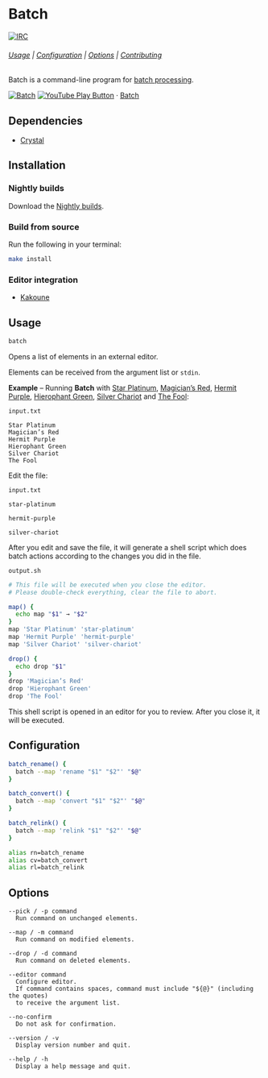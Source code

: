 # Batch

[![IRC](https://img.shields.io/badge/IRC-%23batch-blue)](https://webchat.freenode.net/#batch)

###### [Usage](#usage) | [Configuration](#configuration) | [Options](#options) | [Contributing](CONTRIBUTING)

<img src="https://github.com/FortAwesome/Font-Awesome/raw/master/svgs/solid/robot.svg" height="16" align="right">

Batch is a command-line program for [batch processing].

[![Batch](https://img.youtube.com/vi_webp/QN4mrZXYHPo/maxresdefault.webp)](https://youtube.com/playlist?list=PLdr-HcjEDx_lm0zBEKMkTtA2bWJFXkjnS "YouTube – Batch")
[![YouTube Play Button](https://www.iconfinder.com/icons/317714/download/png/16)](https://youtube.com/playlist?list=PLdr-HcjEDx_lm0zBEKMkTtA2bWJFXkjnS) · [Batch](https://youtube.com/playlist?list=PLdr-HcjEDx_lm0zBEKMkTtA2bWJFXkjnS)

## Dependencies

- [Crystal]

## Installation

### Nightly builds

Download the [Nightly builds].

[Nightly builds]: https://github.com/alexherbo2/batch/releases/nightly

### Build from source

Run the following in your terminal:

``` sh
make install
```

### Editor integration

- [Kakoune][batch.kak]

[batch.kak]: https://github.com/alexherbo2/batch.kak

## Usage

``` sh
batch
```

Opens a list of elements in an external editor.

Elements can be received from the argument list or `stdin`.

**Example** – Running **Batch** with [Star Platinum], [Magician’s Red], [Hermit Purple], [Hierophant Green], [Silver Chariot] and [The Fool]:

`input.txt`

```
Star Platinum
Magician’s Red
Hermit Purple
Hierophant Green
Silver Chariot
The Fool
```

Edit the file:

`input.txt`

```
star-platinum

hermit-purple

silver-chariot

```

After you edit and save the file, it will generate a shell script
which does batch actions according to the changes you did in the file.

`output.sh`

``` sh
# This file will be executed when you close the editor.
# Please double-check everything, clear the file to abort.

map() {
  echo map "$1" → "$2"
}
map 'Star Platinum' 'star-platinum'
map 'Hermit Purple' 'hermit-purple'
map 'Silver Chariot' 'silver-chariot'

drop() {
  echo drop "$1"
}
drop 'Magician’s Red'
drop 'Hierophant Green'
drop 'The Fool'
```

This shell script is opened in an editor for you to review.
After you close it, it will be executed.

## Configuration

``` sh
batch_rename() {
  batch --map 'rename "$1" "$2"' "$@"
}

batch_convert() {
  batch --map 'convert "$1" "$2"' "$@"
}

batch_relink() {
  batch --map 'relink "$1" "$2"' "$@"
}

alias rn=batch_rename
alias cv=batch_convert
alias rl=batch_relink
```

## Options

```
--pick / -p command
  Run command on unchanged elements.

--map / -m command
  Run command on modified elements.

--drop / -d command
  Run command on deleted elements.

--editor command
  Configure editor.
  If command contains spaces, command must include "${@}" (including the quotes)
  to receive the argument list.

--no-confirm
  Do not ask for confirmation.

--version / -v
  Display version number and quit.

--help / -h
  Display a help message and quit.
```

[Batch processing]: https://en.wikipedia.org/wiki/Batch_processing
[Crystal]: https://crystal-lang.org
[Star Platinum]: https://jojo.fandom.com/wiki/Star_Platinum
[Magician’s Red]: https://jojo.fandom.com/wiki/Magician's_Red
[Hermit Purple]: https://jojo.fandom.com/wiki/Hermit_Purple
[Hierophant Green]: https://jojo.fandom.com/wiki/Hierophant_Green
[Silver Chariot]: https://jojo.fandom.com/wiki/Silver_Chariot
[The Fool]: https://jojo.fandom.com/wiki/The_Fool
